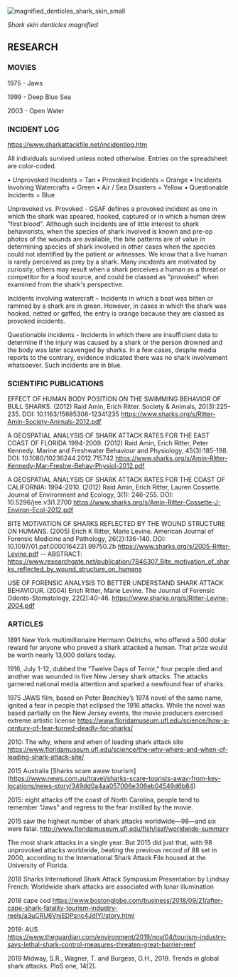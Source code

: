 
           
![magnified_denticles_shark_skin_small](https://user-images.githubusercontent.com/76251622/113687839-074cd200-96c9-11eb-9b11-7dd45bc4e4ea.jpg)

*Shark skin denticles magnified*



 
 
 
## RESEARCH

### MOVIES

1975 - Jaws

1999 - Deep Blue Sea

2003 - Open Water



### INCIDENT LOG

https://www.sharkattackfile.net/incidentlog.htm

All individuals survived unless noted otherwise.
Entries on the spreadsheet are color-coded.

• Unprovoked Incidents = Tan
• Provoked Incidents = Orange
• Incidents Involving Watercrafts = Green
• Air / Sea Disasters = Yellow
• Questionable Incidents = Blue

Unprovoked vs. Provoked - GSAF defines a provoked incident as one in which the shark was speared, hooked, captured or in which a human drew "first blood". Although such incidents are of little interest to shark behaviorists, when the species of shark involved is known and pre-op photos of the wounds are available, the bite patterns are of value in determining species of shark involved in other cases when the species could not identified by the patient or witnesses. We know that a live human is rarely perceived as prey by a shark. Many incidents are motivated by curiosity, others may result when a shark perceives a human as a threat or competitor for a food source, and could be classed as "provoked" when examined from the shark's perspective.

Incidents involving watercraft – Incidents in which a boat was bitten or rammed by a shark are in green. However, in cases in which the shark was hooked, netted or gaffed, the entry is orange because they are classed as provoked incidents.

Questionable incidents - Incidents in which there are insufficient data to determine if the injury was caused by a shark or the person drowned and the body was later scavenged by sharks. In a few cases, despite media reports to the contrary, evidence indicated there was no shark involvement whatsoever. Such incidents are in blue.



### SCIENTIFIC PUBLICATIONS


EFFECT OF HUMAN BODY POSITION ON THE SWIMMING BEHAVIOR OF BULL SHARKS.
(2012) Raid Amin, Erich Ritter. Society & Animals, 20(3):225-235. DOI: 10.1163/15685306-12341235
https://www.sharks.org/s/Ritter-Amin-Society-Animals-2012.pdf

A GEOSPATIAL ANALYSIS OF SHARK ATTACK RATES FOR THE EAST COAST OF FLORIDA 1994-2009.
(2012) Raid Amin, Erich Ritter, Peter Kennedy. Marine and Freshwater Behaviour and Physiology, 45(3):185-198. DOI: 10.1080/10236244.2012.715742
https://www.sharks.org/s/Amin-Ritter-Kennedy-Mar-Freshw-Behav-Physiol-2012.pdf

A GEOSPATIAL ANALYSIS OF SHARK ATTACK RATES FOR THE COAST OF CALIFORNIA: 1994-2010.
(2012) Raid Amin, Erich Ritter, Lauren Cossette. Journal of Environment and Ecology, 3(1): 246-255. DOI: 10.5296/jee.v3i1.2700
https://www.sharks.org/s/Amin-Ritter-Cossette-J-Environ-Ecol-2012.pdf

BITE MOTIVATION OF SHARKS REFLECTED BY THE WOUND STRUCTURE ON HUMANS.
(2005) Erich K Ritter, Marie Levine. American Journal of Forensic Medicine and Pathology, 26(2):136-140. DOI: 10.1097/01.paf.0000164231.99750.2b
https://www.sharks.org/s/2005-Ritter-Levine.pdf
-- ABSTRACT: https://www.researchgate.net/publication/7846307_Bite_motivation_of_sharks_reflected_by_wound_structure_on_humans

USE OF FORENSIC ANALYSIS TO BETTER UNDERSTAND SHARK ATTACK BEHAVIOUR.
(2004) Erich Ritter, Marie Levine. The Journal of Forensic Odonto-Stomatology, 22(2):40-46.
https://www.sharks.org/s/Ritter-Levine-2004.pdf



### ARTICLES

1891 New York multimillionaire Hermann Oelrichs, who offered a 500 dollar reward for anyone who proved a shark attacked a human. That prize would be worth nearly 13,000 dollars today.

1916, July 1-12, dubbed the “Twelve Days of Terror,” four people died and another was wounded in five New Jersey shark attacks. The attacks garnered national media attention and sparked a newfound fear of sharks.

1975 JAWS film, based on Peter Benchley’s 1974 novel of the same name, ignited a fear in people that eclipsed the 1916 attacks. While the novel was based partially on the New Jersey events, the movie producers exercised extreme artistic license
https://www.floridamuseum.ufl.edu/science/how-a-century-of-fear-turned-deadly-for-sharks/

2010: The why, where and when of leading shark attack site https://www.floridamuseum.ufl.edu/science/the-why-where-and-when-of-leading-shark-attack-site/

2015 Australia
[Sharks scare awaw tourism] (https://www.news.com.au/travel/sharks-scare-tourists-away-from-key-locations/news-story/349dd0a4aa057006e306eb04549d6b84)

2015: eight attacks off the coast of North Carolina, people tend to remember “Jaws” and regress to the fear instilled by the movie.

2015 saw the highest number of shark attacks worldwide—98—and six were fatal.
http://www.floridamuseum.ufl.edu/fish/isaf/worldwide-summary

The most shark attacks in a single year. But 2015 did just that, with 98 unprovoked attacks worldwide, beating the previous record of 88 set in 2000, according to the International Shark Attack File housed at the University of Florida.

2018 Sharks International Shark Attack Symposium Presentation by Lindsay French: Worldwide shark attacks are associated with lunar illumination

2018 cape cod
https://www.bostonglobe.com/business/2018/09/21/after-cape-shark-fatality-tourism-industry-reels/a3uCRU6VnjEDPsnc4JdIYI/story.html

2019: AUS 
https://www.theguardian.com/environment/2019/nov/04/tourism-industry-says-lethal-shark-control-measures-threaten-great-barrier-reef

2019 
Midway, S.R., Wagner, T. and Burgess, G.H., 2019. Trends in global shark attacks. PloS one, 14(2).

